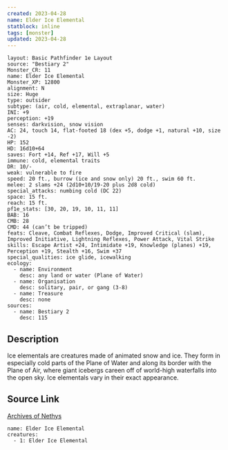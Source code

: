 ```yaml
---
created: 2023-04-28
name: Elder Ice Elemental
statblock: inline
tags: [monster]
updated: 2023-04-28
---
```

```statblock
layout: Basic Pathfinder 1e Layout
source: "Bestiary 2"
Monster_CR: 11
name: Elder Ice Elemental
Monster_XP: 12800
alignment: N
size: Huge
type: outsider
subtype: (air, cold, elemental, extraplanar, water)
INI: +9
perception: +19
senses: darkvision, snow vision
AC: 24, touch 14, flat-footed 18 (dex +5, dodge +1, natural +10, size -2)
HP: 152
HD: 16d10+64
saves: Fort +14, Ref +17, Will +5
immune: cold, elemental traits
DR: 10/-
weak: vulnerable to fire
speed: 20 ft., burrow (ice and snow only) 20 ft., swim 60 ft.
melee: 2 slams +24 (2d10+10/19-20 plus 2d8 cold)
special_attacks: numbing cold (DC 22)
space: 15 ft.
reach: 15 ft.
pf1e_stats: [30, 20, 19, 10, 11, 11]
BAB: 16
CMB: 28
CMD: 44 (can’t be tripped)
feats: Cleave, Combat Reflexes, Dodge, Improved Critical (slam), Improved Initiative, Lightning Reflexes, Power Attack, Vital Strike
skills: Escape Artist +24, Intimidate +19, Knowledge (planes) +19, Perception +19, Stealth +16, Swim +37
special_qualities: ice glide, icewalking
ecology:
  - name: Environment
    desc: any land or water (Plane of Water)
  - name: Organisation
    desc: solitary, pair, or gang (3-8)
  - name: Treasure
    desc: none
sources:
  - name: Bestiary 2
    desc: 115
```
## Description
Ice elementals are creatures made of animated snow and ice. They form in especially cold parts of the Plane of Water and along its border with the Plane of Air, where giant icebergs careen off of world-high waterfalls into the open sky. Ice elementals vary in their exact appearance.
## Source Link
[Archives of Nethys](https://aonprd.com/MonsterDisplay.aspx?ItemName=Elder%20Ice%20Elemental)
```encounter-table
name: Elder Ice Elemental
creatures:
  - 1: Elder Ice Elemental
```
